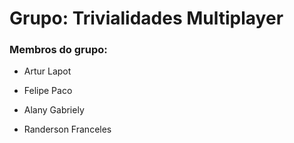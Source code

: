 # Grupo: Trivialidades Multiplayer

### Membros do grupo:

- Artur Lapot

- Felipe Paco

- Alany Gabriely

- Randerson Franceles

